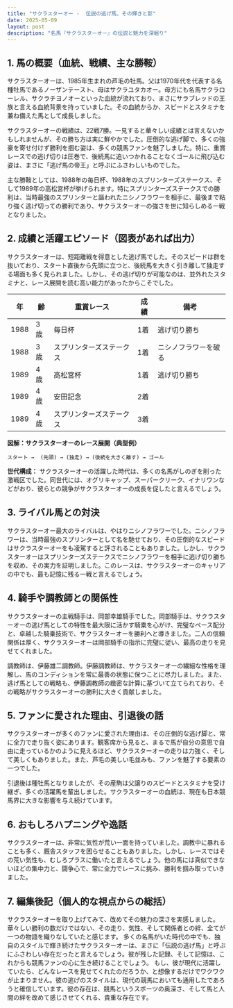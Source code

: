 ```yaml
---
title: "サクラスターオー -  伝説の逃げ馬、その輝きと影"
date: 2025-05-09
layout: post
description: "名馬『サクラスターオー』の伝説と魅力を深堀り"
---
```


## 1. 馬の概要（血統、戦績、主な勝鞍）

サクラスターオーは、1985年生まれの芦毛の牡馬。父は1970年代を代表する名種牡馬であるノーザンテースト、母はサクラユタカオー。母方にも名馬サクラローレル、サクラチヨノオーといった血統が流れており、まさにサラブレッドの王族と言える血統背景を持っていました。その血統からか、スピードとスタミナを兼ね備えた馬として成長しました。

サクラスターオーの戦績は、22戦7勝。一見すると華々しい成績とは言えないかもしれませんが、その勝ち方は実に鮮やかでした。圧倒的な逃げ脚で、多くの強豪を寄せ付けず勝利を掴む姿は、多くの競馬ファンを魅了しました。特に、重賞レースでの逃げ切りは圧巻で、後続馬に追いつかれることなくゴールに飛び込む姿は、まさに「逃げ馬の帝王」と呼ぶにふさわしいものでした。

主な勝鞍としては、1988年の毎日杯、1988年のスプリンターズステークス、そして1989年の高松宮杯が挙げられます。特にスプリンターズステークスでの勝利は、当時最強のスプリンターと謳われたニシノフラワーを相手に、最後まで粘り強く逃げ切っての勝利であり、サクラスターオーの強さを世に知らしめる一戦となりました。


## 2. 成績と活躍エピソード（図表があれば出力）

サクラスターオーは、短距離戦を得意とした逃げ馬でした。そのスピードは群を抜いており、スタート直後から先頭に立つと、後続馬を大きく引き離して独走する場面も多く見られました。しかし、その逃げ切りが可能なのは、並外れたスタミナと、レース展開を読む高い能力があったからこそでした。

| 年 | 齢 | 重賞レース | 成績 | 備考 |
|---|---|---|---|---|
| 1988 | 3歳 | 毎日杯 | 1着 | 逃げ切り勝ち |
| 1988 | 3歳 | スプリンターズステークス | 1着 | ニシノフラワーを破る |
| 1989 | 4歳 | 高松宮杯 | 1着 | 逃げ切り勝ち |
| 1989 | 4歳 | 安田記念 | 2着 |  |
| 1989 | 4歳 | スプリンターズステークス | 3着 |  |


**図解：サクラスターオーのレース展開（典型例）**

```
スタート →  (先頭) → (独走) → (後続を大きく離す) → ゴール
```

**世代構成：** サクラスターオーの活躍した時代は、多くの名馬がしのぎを削った激戦区でした。同世代には、オグリキャップ、スーパークリーク、イナリワンなどがおり、彼らとの競争がサクラスターオーの成長を促したと言えるでしょう。


## 3. ライバル馬との対決

サクラスターオー最大のライバルは、やはりニシノフラワーでした。ニシノフラワーは、当時最強のスプリンターとして名を馳せており、その圧倒的なスピードはサクラスターオーをも凌駕すると評されることもありました。しかし、サクラスターオーはスプリンターズステークスでニシノフラワーを相手に逃げ切り勝ちを収め、その実力を証明しました。このレースは、サクラスターオーのキャリアの中でも、最も記憶に残る一戦と言えるでしょう。


## 4. 騎手や調教師との関係性

サクラスターオーの主戦騎手は、岡部幸雄騎手でした。岡部騎手は、サクラスターオーの逃げ馬としての特性を最大限に活かす騎乗を心がけ、完璧なペース配分と、卓越した騎乗技術で、サクラスターオーを勝利へと導きました。二人の信頼関係は厚く、サクラスターオーは岡部騎手の指示に完璧に従い、最高の走りを見せてくれました。

調教師は、伊藤雄二調教師。伊藤調教師は、サクラスターオーの繊細な性格を理解し、馬のコンディションを常に最善の状態に保つことに尽力しました。また、逃げ馬としての戦略も、伊藤調教師の緻密な計算に基づいて立てられており、その戦略がサクラスターオーの勝利に大きく貢献しました。


## 5. ファンに愛された理由、引退後の話

サクラスターオーが多くのファンに愛された理由は、その圧倒的な逃げ脚と、常に全力で走り抜く姿にあります。観客席から見ると、まるで馬が自分の意思で自由に走っているかのように見えるほど、サクラスターオーの走りは力強く、そして美しくもありました。また、芦毛の美しい毛並みも、ファンを魅了する要素の一つでした。

引退後は種牡馬となりましたが、その産駒は父譲りのスピードとスタミナを受け継ぎ、多くの活躍馬を輩出しました。サクラスターオーの血統は、現在も日本競馬界に大きな影響を与え続けています。


## 6. おもしろハプニングや逸話

サクラスターオーは、非常に気性が荒い一面を持っていました。調教中に暴れることも多く、厩舎スタッフを困らせることもありました。しかし、レースではその荒い気性も、むしろプラスに働いたと言えるでしょう。他の馬には真似できないほどの集中力と、闘争心で、常に全力でレースに挑み、勝利を掴み取っていきました。


## 7. 編集後記（個人的な視点からの総括）

サクラスターオーを取り上げてみて、改めてその魅力の深さを実感しました。華々しい勝利の数だけではない、その走り、気性、そして関係者との絆、全てが一つの物語を織りなしていたと感じます。  多くの名馬がいた時代の中でも、独自のスタイルで輝き続けたサクラスターオーは、まさに「伝説の逃げ馬」と呼ぶにふさわしい存在だったと言えるでしょう。彼が残した記録、そして記憶は、これからも競馬ファンの心に生き続けることでしょう。  もし、彼が現代に活躍していたら、どんなレースを見せてくれたのだろうか、と想像するだけでワクワクが止まりません。彼の逃げのスタイルは、現代の競馬においても通用したであろうと確信しています。彼の存在は、競馬というスポーツの奥深さ、そして馬と人間の絆を改めて感じさせてくれる、貴重な存在です。

